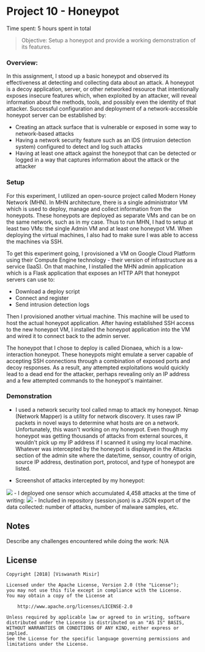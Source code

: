 # Project 10 - Honeypot

Time spent: 5 hours spent in total

> Objective: Setup a honeypot and provide a working demonstration of its features.

### Overview:
In this assignment, I stood up a basic honeypot and observed its effectiveness at detecting and collecting data about an attack. A honeypot is a decoy application, server, or other networked resource that intentionally exposes insecure features which, when exploited by an attacker, will reveal information about the methods, tools, and possibly even the identity of that attacker. Successful configuration and deployment of a network-accessible honeypot server can be established by:
- Creating an attack surface that is vulnerable or exposed in some way to network-based attacks
- Having a network security feature such as an IDS (intrusion detection system) configured to detect and log such attacks
- Having at least one attack against the honeypot that can be detected or logged in a way that captures information about the attack or the attacker

### Setup
For this experiment, I utilized an open-source project called Modern Honey Network (MHN). In MHN architecture, there is a single administrator VM which is used to deploy, manage and collect information from the honeypots. These honeypots are deployed as separate VMs and can be on the same network, such as in my case. Thus to run MHN, I had to setup at least two VMs: the single Admin VM and at least one honeypot VM. When deploying the virtual machines, I also had to make sure I was able to access the machines via SSH.

To get this experiment going, I provisioned a VM on Google Cloud Platform using their Compute Engine technology - their version of infrastructure as a service (IaaS). On that machine, I installed the MHN admin application which is a Flask application that exposes an HTTP API that honeypot servers can use to:
- Download a deploy script
- Connect and register
- Send intrusion detection logs

Then I provisioned another virtual machine. This machine will be used to host the actual honeypot application. After having established SSH access to the new honeypot VM, I installed the honeypot application into the VM and wired it to connect back to the admin server.

The honeypot that I chose to deploy is called Dionaea, which is a low-interaction honeypot. These honeypots might emulate a server capable of accepting SSH connections through a combination of exposed ports and decoy responses. As a result, any attempted exploitations would quickly lead to a dead end for the attacker, perhaps revealing only an IP address and a few attempted commands to the honeypot's maintainer.

### Demonstration

- I used a network security tool called nmap to attack my honeypot. Nmap (Network Mapper) is a utility for network discovery. It uses raw IP packets in novel ways to determine what hosts are on a network. Unfortunately, this wasn't working on my honeypot. Even though my honeypot was getting thousands of attacks from external sources, it wouldn't pick up my IP address if I scanned it using my local machine. Whatever was intercepted by the honeypot is displayed in the Attacks section of the admin site where the date/time, sensor, country of origin, source IP address, destination port, protocol, and type of honeypot are listed.

- Screenshot of attacks intercepted by my honeypot:
<img src="https://imgur.com/BrqT2r9">
- I deployed one sensor which accumulated 4,458 attacks at the time of writing:
<img src="https://imgur.com/okp8l2W">
- Included in repository (session.json) is a JSON export of the data collected: number of attacks, number of malware samples, etc.

## Notes

Describe any challenges encountered while doing the work: N/A

## License

    Copyright [2018] [Viswanath Misir]

    Licensed under the Apache License, Version 2.0 (the "License");
    you may not use this file except in compliance with the License.
    You may obtain a copy of the License at

        http://www.apache.org/licenses/LICENSE-2.0

    Unless required by applicable law or agreed to in writing, software
    distributed under the License is distributed on an "AS IS" BASIS,
    WITHOUT WARRANTIES OR CONDITIONS OF ANY KIND, either express or implied.
    See the License for the specific language governing permissions and
    limitations under the License.